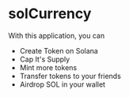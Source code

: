 # solCurrency
With this application, you can
- Create Token on Solana
- Cap It's Supply
- Mint more tokens
- Transfer tokens to your friends
- Airdrop SOL in your wallet
